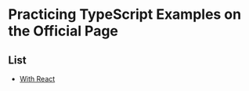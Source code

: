 # Practicing TypeScript Examples on the Official Page

## List

- [With React](./Summarizes/withReact.md)
